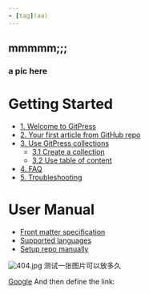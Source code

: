 ```yaml
---
- [tag](aa)
---
```



## mmmmm;;;

### a pic here

# Getting Started

- [1. Welcome to GitPress](welcome)
- [2. Your first article from GitHub repo](first-article)
- [3. Use GitPress collections](collection)
    - [3.1 Create a collection](create-a-collection)
    - [3.2 Use table of content](collection-toc)
- [4. FAQ](faq)
- [5. Troubleshooting](troubleshooting)

# User Manual

- [Front matter specification](front-matter)
- [Supported languages](languages)
- [Setup repo manually](setup-manually)

![404.jpg](https://s2.loli.net/2022/04/10/Cyf9QZhUJMWDPsl.jpg)
测试一张图片可以放多久

[Google][]
And then define the link:

[Google]: http://google.com/